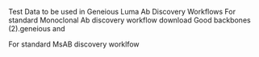 Test Data to be used 
in Geneious Luma Ab Discovery Workflows
For standard Monoclonal Ab discovery workflow download Good backbones (2).geneious and 

For standard MsAB discovery worklfow
